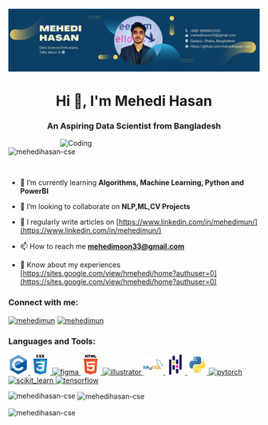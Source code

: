 ![MasterHead](https://github.com/mehedihasan-cse/mehedihasan-cse/blob/main/MehediHasan-cse-%20Banner.png)
<h1 align="center">Hi 👋, I'm Mehedi Hasan</h1>
<h3 align="center">An Aspiring Data Scientist from Bangladesh</h3>
<img align="right" alt="Coding" width="400" src="https://cdn.dribbble.com/users/1162077/screenshots/3848914/programmer.gif">

<p align="left"> <img src="https://komarev.com/ghpvc/?username=mehedihasan-cse&label=Profile%20views&color=0e75b6&style=flat" alt="mehedihasan-cse" /> </p>

<p align="left"> <a href="https://twitter.com/" target="blank"><img src="https://img.shields.io/twitter/follow/?logo=twitter&style=for-the-badge" alt="" /></a> </p>

- 🌱 I’m currently learning **Algorithms, Machine Learning, Python and PowerBI**

- 👯 I’m looking to collaborate on **NLP,ML,CV Projects**

- 📝 I regularly write articles on [https://www.linkedin.com/in/mehedimun/](https://www.linkedin.com/in/mehedimun/)

- 📫 How to reach me **mehedimoon33@gmail.com**

- 📄 Know about my experiences [https://sites.google.com/view/hmehedi/home?authuser=0](https://sites.google.com/view/hmehedi/home?authuser=0)

<h3 align="left">Connect with me:</h3>
<p align="left">
<a href="https://linkedin.com/in/mehedimun" target="blank"><img align="center" src="https://raw.githubusercontent.com/rahuldkjain/github-profile-readme-generator/master/src/images/icons/Social/linked-in-alt.svg" alt="mehedimun" height="30" width="40" /></a>
<a href="https://www.youtube.com/c/mehedimun" target="blank"><img align="center" src="https://raw.githubusercontent.com/rahuldkjain/github-profile-readme-generator/master/src/images/icons/Social/youtube.svg" alt="mehedimun" height="30" width="40" /></a>
</p>

<h3 align="left">Languages and Tools:</h3>
<p align="left"> <a href="https://www.cprogramming.com/" target="_blank" rel="noreferrer"> <img src="https://raw.githubusercontent.com/devicons/devicon/master/icons/c/c-original.svg" alt="c" width="40" height="40"/> </a> <a href="https://www.w3schools.com/css/" target="_blank" rel="noreferrer"> <img src="https://raw.githubusercontent.com/devicons/devicon/master/icons/css3/css3-original-wordmark.svg" alt="css3" width="40" height="40"/> </a> <a href="https://www.figma.com/" target="_blank" rel="noreferrer"> <img src="https://www.vectorlogo.zone/logos/figma/figma-icon.svg" alt="figma" width="40" height="40"/> </a> <a href="https://www.w3.org/html/" target="_blank" rel="noreferrer"> <img src="https://raw.githubusercontent.com/devicons/devicon/master/icons/html5/html5-original-wordmark.svg" alt="html5" width="40" height="40"/> </a> <a href="https://www.adobe.com/in/products/illustrator.html" target="_blank" rel="noreferrer"> <img src="https://www.vectorlogo.zone/logos/adobe_illustrator/adobe_illustrator-icon.svg" alt="illustrator" width="40" height="40"/> </a> <a href="https://www.mysql.com/" target="_blank" rel="noreferrer"> <img src="https://raw.githubusercontent.com/devicons/devicon/master/icons/mysql/mysql-original-wordmark.svg" alt="mysql" width="40" height="40"/> </a> <a href="https://pandas.pydata.org/" target="_blank" rel="noreferrer"> <img src="https://raw.githubusercontent.com/devicons/devicon/2ae2a900d2f041da66e950e4d48052658d850630/icons/pandas/pandas-original.svg" alt="pandas" width="40" height="40"/> </a> <a href="https://www.python.org" target="_blank" rel="noreferrer"> <img src="https://raw.githubusercontent.com/devicons/devicon/master/icons/python/python-original.svg" alt="python" width="40" height="40"/> </a> <a href="https://pytorch.org/" target="_blank" rel="noreferrer"> <img src="https://www.vectorlogo.zone/logos/pytorch/pytorch-icon.svg" alt="pytorch" width="40" height="40"/> </a> <a href="https://scikit-learn.org/" target="_blank" rel="noreferrer"> <img src="https://upload.wikimedia.org/wikipedia/commons/0/05/Scikit_learn_logo_small.svg" alt="scikit_learn" width="40" height="40"/> </a> <a href="https://www.tensorflow.org" target="_blank" rel="noreferrer"> <img src="https://www.vectorlogo.zone/logos/tensorflow/tensorflow-icon.svg" alt="tensorflow" width="40" height="40"/> </a> </p>

<p><img align="left" src="https://github-readme-stats.vercel.app/api/top-langs?username=mehedihasan-cse&show_icons=true&locale=en&layout=compact" alt="mehedihasan-cse" /></p>

<p>&nbsp;<img align="center" src="https://github-readme-stats.vercel.app/api?username=mehedihasan-cse&show_icons=true&locale=en" alt="mehedihasan-cse" /></p>

<p><img align="center" src="https://github-readme-streak-stats.herokuapp.com/?user=mehedihasan-cse&" alt="mehedihasan-cse" /></p>
